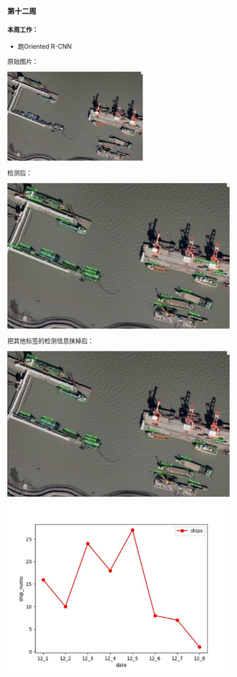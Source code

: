 ### 第十二周

#### 本周工作：

* 跑Oriented R-CNN

原始图片：

<img src="./images/1.jpg" style="zoom: 30%;" />

检测后：

<img src="./images/1_result.jpg" width="600;" />

把其他标签的检测信息抹掉后：

![](./images/1_result2.jpg)

![](./images/result.jpg)















